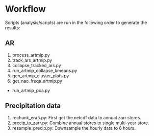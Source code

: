 # Workflow
Scripts (analysis/scripts) are run in the following order to generate the results:

## AR
1. process_artmip.py
2. track_ars_artmip.py
3. collapse_tracked_ars.py
4. run_artmip_collapse_kmeans.py
5. gen_artmip_cluster_plots.py
6. get_nao_freqs_artmip.py

- run_artmip_pca.py

## Precipitation data
1. rechunk_era5.py: First get the netcdf data to annual zarr stores.
2. precip_to_zarr.py: Combine annual stores to single multi-year store.
3. resample_precip.py: Downsample the hourly data to 6 hours.

